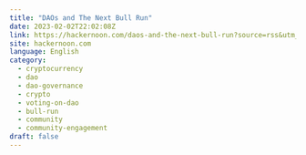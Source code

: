 ```yaml
---
title: "DAOs and The Next Bull Run"
date: 2023-02-02T22:02:08Z
link: https://hackernoon.com/daos-and-the-next-bull-run?source=rss&utm_medium=RSS&utm_source=news.12bit.vn
site: hackernoon.com
language: English
category:
  - cryptocurrency
  - dao
  - dao-governance
  - crypto
  - voting-on-dao
  - bull-run
  - community
  - community-engagement
draft: false
---
```

